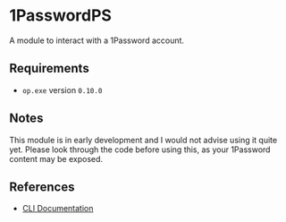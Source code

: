 # 1PasswordPS

A module to interact with a 1Password account.

## Requirements

- `op.exe` version `0.10.0`

## Notes

This module is in early development and I would not advise using it quite yet.
Please look through the code before using this, as your 1Password content may be exposed.

## References

- [CLI Documentation](https://support.1password.com/command-line)
